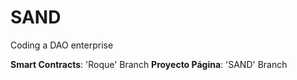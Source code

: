 # SAND
Coding a DAO enterprise

**Smart Contracts**: 'Roque' Branch
**Proyecto Página**: 'SAND' Branch
